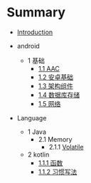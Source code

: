 # Summary

* [Introduction](README.md)

*  android

    * 1 基础
        * [1.1 AAC](android/基础/AAC.md)
        * [1.2 安卓基础](android/基础/安卓基础.md)
        * [1.3 架构组件](android/基础/架构组件.md)
        * [1.4 数据库存储](android/基础/数据库存储.md)
        * [1.5 网络](android/基础/网络.md)

* Language

    * 1 Java
        * 2.1 Memory
            * 2.1.1 [Volatile](Language/java/memory/volatile.md)
    * 2 kotlin
        * [1.1.1 函数](Language/kotlin/函数.md)
        * [1.1.2 习惯写法](Language/kotlin/习惯写法.md)

     
